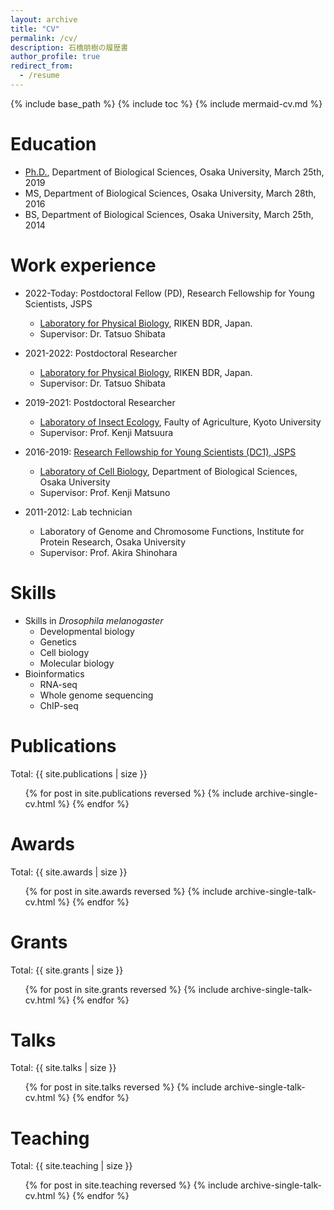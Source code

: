 ```yaml
---
layout: archive
title: "CV"
permalink: /cv/
description: 石橋朋樹の履歴書
author_profile: true
redirect_from:
  - /resume
---
```


{% include base_path %}
{% include toc %}
{% include mermaid-cv.md %}

<!--
```mermaid
gantt
section Education
  Bachelor @Osaka Univ. : BS, 2010-04-01, 2014-03-25
  Master @Osaka Univ.   : MS, 2014-04-01, 2016-03-28
  Ph.D. @Osaka Univ.    : Ph.D., 2016-04-01, 2019-03-25
section Work experience
  Lab tech.@Osaka Univ.  : OU-tech, 2011-04-01, 2012-03-31
  JSPS DC1 @Osaka Univ.  : DC1, 2016-04-01, 2019-03-31
  Post-doc @Kyoto Univ.  : KU-postdoc, after DC1, 2021-04-30
  Post-doc @RIKEN        : RIKEN-postdoc, after KU-postdoc, 2022-03-31
  JSPS PD @RIKEN         : active, PD, after RIKEN-postdoc, 2025-03-31
section Publication
  Nakayama et al. (2014) BMC Genet          : crit, nakayama2014, 2014-04-16, 1w
  Inaki et al. (2018) eLife.                : crit, inaki2018, 2018-06-12, 1w
  Ishibashi et al. (2019) Genes Cells       : crit, ishibashi2019, 2019-01-09, 1w
  Utsunomiya et al. (2019) Symmetry         : crit, utsunomiya2019, 2019-04-08, 1w
  Doysabas et al. (2020) J. Vet. Med. Sci.  : crit, doysabas2020, 2020-02-12, 1w
  Ishibashi & Matsuno (2020) Ann. Rep. Res. Cent. Structual Themodyn. :crit, ishibashi2020a, 2020-04-01, 1w
  Takata et al. (2020) Insectes Sociaux     : crit, takata2020, 2020-09-22, 1w
  Ishibashi et al. (2020) Symmetry          : crit, ishibashi2020b, 2020-12-02, 1w
  Ishibashi & Matsuno (2022) microPub Biol. :crit, ishibashi2022, 2022-03-18, 1w
section Awards
  Best Presentation Award :crit, aw_1, 2015-12-20, 1w
  Best Popularity Award   :crit, aw_2, 2016-09-25, 1w
  Excellent Award.        :crit, aw_3, 2016-09-25, 1w
  1st Place for Outstanding Presentation :crit, aw_4, 2017-11-01, 1w
section Grants
  Grant-in-Aid for JSPS Fellows : grant_DC1, 2016-04-22, 2019-03-31
```
-->

# Education

- [Ph.D.](../images/学位記.jpg), Department of Biological Sciences, Osaka University, March 25th, 2019
- MS, Department of Biological Sciences, Osaka University, March 28th, 2016
- BS, Department of Biological Sciences, Osaka University, March 25th, 2014

# Work experience

- 2022-Today: Postdoctoral Fellow (PD), Research Fellowship for Young Scientists, JSPS
  - [Laboratory for Physical Biology](http://www.qbic.riken.jp/phb/), RIKEN BDR, Japan.
  - Supervisor: Dr. Tatsuo Shibata

- 2021-2022: Postdoctoral Researcher
  - [Laboratory for Physical Biology](http://www.qbic.riken.jp/phb/), RIKEN BDR, Japan.
  - Supervisor: Dr. Tatsuo Shibata

- 2019-2021: Postdoctoral Researcher
  - [Laboratory of Insect Ecology](http://www.insecteco.kais.kyoto-u.ac.jp/englishpage.html), Faulty of Agriculture, Kyoto University
  - Supervisor: Prof. Kenji Matsuura

- 2016-2019: [Research Fellowship for Young Scientists (DC1), JSPS](https://kaken.nii.ac.jp/en/grant/KAKENHI-PROJECT-16J01027/)
  - [Laboratory of Cell Biology](http://www.bio.sci.osaka-u.ac.jp/bio_web/lab_page/matsuno/Etop.html), Department of Biological Sciences, Osaka University
  - Supervisor: Prof. Kenji Matsuno

- 2011-2012: Lab technician
  - Laboratory of Genome and Chromosome Functions, Institute for Protein Research, Osaka University
  - Supervisor: Prof. Akira Shinohara

# Skills

- Skills in *Drosophila melanogaster*
  - Developmental biology
  - Genetics
  - Cell biology
  - Molecular biology
- Bioinformatics
  - RNA-seq
  - Whole genome sequencing
  - ChIP-seq

# Publications

Total: {{ site.publications | size }}

  <ul>{% for post in site.publications reversed %}
    {% include archive-single-cv.html %}
  {% endfor %}</ul>

# Awards

Total: {{ site.awards | size }}

  <ul>{% for post in site.awards reversed %}
    {% include archive-single-talk-cv.html %}
  {% endfor %}</ul>

# Grants

Total: {{ site.grants | size }}

  <ul>{% for post in site.grants reversed %}
    {% include archive-single-talk-cv.html %}
  {% endfor %}</ul>

# Talks

Total: {{ site.talks | size }}

  <ul>{% for post in site.talks reversed %}
    {% include archive-single-talk-cv.html %}
  {% endfor %}</ul>

# Teaching

Total: {{ site.teaching | size }}

  <ul>{% for post in site.teaching reversed %}
    {% include archive-single-talk-cv.html %}
  {% endfor %}</ul>
